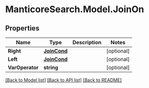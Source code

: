 # ManticoreSearch.Model.JoinOn

## Properties

Name | Type | Description | Notes
------------ | ------------- | ------------- | -------------
**Right** | [**JoinCond**](JoinCond.md) |  | [optional] 
**Left** | [**JoinCond**](JoinCond.md) |  | [optional] 
**VarOperator** | **string** |  | [optional] 

[[Back to Model list]](../README.md#documentation-for-models) [[Back to API list]](../README.md#documentation-for-api-endpoints) [[Back to README]](../README.md)

